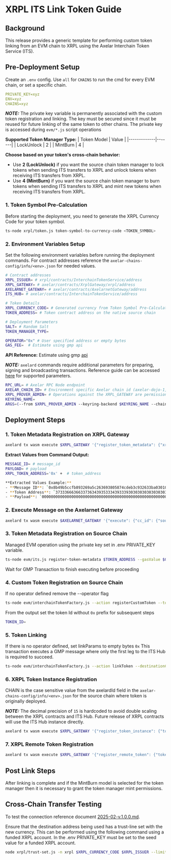# XRPL ITS Link Token Guide

## Background

This release provides a generic template for performing custom token linking from an EVM chain to XRPL using the Axelar Interchain Token Service (ITS). 

## Pre-Deployment Setup

Create an `.env` config. Use `all` for `CHAINS` to run the cmd for every EVM chain, or set a specific chain.

```yaml
PRIVATE_KEY=xyz
ENV=xyz
CHAINS=xyz
```
**_NOTE:_**
The private key variable is permanently associated with the custom token registration and linking. The key must be secured since
it must be reused for future linking of the same token to other chains. The private key is accessed during `evm/*.js` script operations

**Supported Token Manager Type:**
| Token Model | Value |
|-------------|-------|
| LockUnlock | 2 |
| MintBurn | 4 |

**Choose based on your token's cross-chain behavior:**
- Use **2 (LockUnlock)** if you want the source chain token manager to lock tokens when sending ITS transfers to XRPL and unlock tokens when receiving ITS transfers from XRPL.
- Use **4 (MintBurn)** if you want the source chain token manager to burn tokens when sending ITS transfers to XRPL and mint new tokens when receiving ITS transfers from XRPL.

### 1. Token Symbol Pre-Calculation

Before starting the deployment, you need to generate the XRPL Currency Code for your token symbol.

```bash
ts-node xrpl/token.js token-symbol-to-currency-code <TOKEN_SYMBOL>
```

### 2. Environment Variables Setup
Set the following environment variables before running the deployment commands. For contract addresses reference the 
`axelar-chains-config/info/<env>.json` for needed values.

```bash
# Contract addresses
XRPL_ISSUER= # xrpl/contracts/InterchainTokenService/address
XRPL_GATEWAY= # axelar/contracts/XrplGateway/xrpl/address
AXELARNET_GATEWAY= # axelar/contracts/AxelarnetGateway/address
ITS_HUB= # axelar/contracts/InterchainTokenService/address

# Token Details
XRPL_CURRENCY_CODE= # Generated currency from Token Symbol Pre-Calculation 
TOKEN_ADDRESS= # Token contract address on the native source chain 

# Deployment Parameters
SALT= # Random Salt
TOKEN_MANAGER_TYPE=

OPERATOR="0x" # User specified address or empty bytes
GAS_FEE=  # Estimate using gmp api
```
**API Reference:** Estimate using gmp [api](https://docs.axelarscan.io/gmp#estimateITSFee)


**_NOTE:_**
`axelard` commands require additional parameters for preparing, signing and broadcasting transactions. 
Reference guide can be accessed [here](https://docs.axelar.dev/learn/cli/) for supported parameters.
```bash
RPC_URL= # Axelar RPC Node endpoint
AXELAR_CHAIN_ID= # Environment specific Axelar chain id (axelar-dojo-1, axelar-testnet-lisbon-3)
XRPL_PROVER_ADMIN= # Operations against the XRPL_GATEWAY are permissioned and must used the xrpl prover key
KEYRING_NAME=
ARGS=(--from $XRPL_PROVER_ADMIN --keyring-backend $KEYRING_NAME --chain-id $AXELAR_CHAIN_ID --gas auto --gas-adjustment 1.5 --node $RPC_URL)
```

## Deployment Steps

### 1. Token Metadata Registration on XRPL Gateway
```bash
axelard tx wasm execute $XRPL_GATEWAY '{"register_token_metadata": {"xrpl_token": {"issued": {"currency": "'$XRPL_CURRENCY_CODE'", "issuer": "'$XRPL_ISSUER'"}}}}' -o text "${ARGS[@]}"
```

**Extract Values from Command Output:**
```bash
MESSAGE_ID= # message_id
PAYLOAD= # payload
XRPL_TOKEN_ADDRESS='0x' +  # token_address

**Extracted Values Example:**
- **Message ID**: `0x8b49b5ccfb893269a5c263693805874cdeb3c932633ba0301094403c77dad839`
- **Token Address**: `373336663663373634393533343933393030303030303030303030303030303030303030303030302e724e726a68314b475a6b326a42523377506641516e6f696474464659514b62516e32`
- **Payload**: `00000000000000000000000000000000000000000000000000000000000000060000000000000000000000000000000000000000000000000000000000000060000000000000000000000000000000000000000000000000000000000000000f000000000000000000000000000000000000000000000000000000000000004b373336663663373634393533343933393030303030303030303030303030303030303030303030302e724e726a68314b475a6b326a42523377506641516e6f696474464659514b62516e32000000000000000000000000000000000000000000`
```

### 2. Execute Message on the Axelarnet Gateway
```bash
axelard tx wasm execute $AXELARNET_GATEWAY '{"execute": {"cc_id": {"source_chain": "xrpl", "message_id": "'$MESSAGE_ID'"}, "payload": "'$PAYLOAD'"}}' "${ARGS[@]}"
```

### 3. Token Metadata Registration on Source Chain
Managed EVM operation using the private key set in .env PRIVATE_KEY variable.
```bash
ts-node evm/its.js register-token-metadata $TOKEN_ADDRESS --gasValue $GAS_FEE
```

Wait for GMP Transaction to finish executing before proceeding

### 4. Custom Token Registration on Source Chain
If no operator defined remove the --operator flag
```bash
ts-node evm/interchainTokenFactory.js --action registerCustomToken --tokenAddress $TOKEN_ADDRESS --tokenManagerType $TOKEN_MANAGER_TYPE --operator $OPERATOR --salt $SALT
```

From the output set the token Id without `0x` prefix for subsequent steps
```bash
TOKEN_ID=
```

### 5. Token Linking
If there is no operator defined, set linkParams to empty bytes `0x`
This transaction executes a GMP message where only the first leg to the ITS Hub is required to succeed.

```bash
ts-node evm/interchainTokenFactory.js --action linkToken --destinationChain xrpl --destinationTokenAddress $XRPL_TOKEN_ADDRESS --tokenManagerType $TOKEN_MANAGER_TYPE --linkParams $OPERATOR --salt $SALT --gasValue $GAS_FEE
```

### 6. XRPL Token Instance Registration
CHAIN is the case sensitive value from the axelardId field in the `axelar-chains-config/info/<env>.json` for the source chain where token is originally deployed.

**_NOTE:_**
The decimal precision of `15` is hardcoded to avoid double scaling between the XRPL contracts and ITS Hub. Future release of XRPL contracts will use the ITS Hub instance directly. 

```bash
axelard tx wasm execute $XRPL_GATEWAY '{"register_token_instance": {"token_id": "'$TOKEN_ID'", "chain": "'$CHAIN'", "decimals": 15}}' "${ARGS[@]}"
```


### 7. XRPL Remote Token Registration
```bash
axelard tx wasm execute $XRPL_GATEWAY '{"register_remote_token": {"token_id": "'$TOKEN_ID'", "xrpl_currency": "'$XRPL_CURRENCY_CODE'"}}' "${ARGS[@]}"
```


## Post Link Steps

After linking is complete and if the MintBurn model is selected for the token manager then it is necessary to
grant the token manager mint permissions. 

## Cross-Chain Transfer Testing

To test the connection reference document [2025-02-v.1.0.0.md](./2025-02-v.1.0.0.md).

Ensure that the destination address being used has a trust-line set with the new currency. This can be performed using the following command using a funded XRPL account. In the .env PRIVATE_KEY must be set to the seed value for a funded XRPL account.

```bash
node xrpl/trust-set.js -n xrpl $XRPL_CURRENCY_CODE $XRPL_ISSUER --limit 99999999999999990000000000000000000000000000000000000000000000000000000000000000000000000
```
